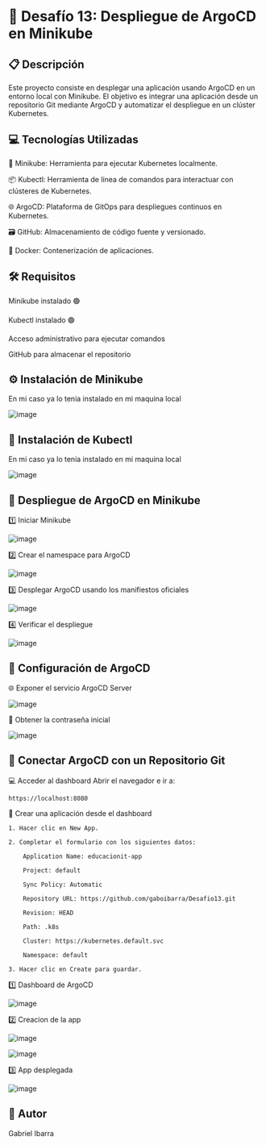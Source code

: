 # 🚀 Desafío 13: Despliegue de ArgoCD en Minikube

## 📋 Descripción

Este proyecto consiste en desplegar una aplicación usando ArgoCD en un entorno local con Minikube. El objetivo es integrar una aplicación desde un repositorio Git mediante ArgoCD y automatizar el despliegue en un clúster Kubernetes.

## 💻 Tecnologías Utilizadas

🐳 Minikube: Herramienta para ejecutar Kubernetes localmente.

📦 Kubectl: Herramienta de línea de comandos para interactuar con clústeres de Kubernetes.

🌐 ArgoCD: Plataforma de GitOps para despliegues continuos en Kubernetes.

🗃️ GitHub: Almacenamiento de código fuente y versionado.

💾 Docker: Contenerización de aplicaciones.

## 🛠️ Requisitos

Minikube instalado 🟢

Kubectl instalado 🟢

Acceso administrativo para ejecutar comandos

GitHub para almacenar el repositorio

## ⚙️ Instalación de Minikube
En mi caso ya lo tenia instalado en mi maquina local 

![image](https://github.com/user-attachments/assets/74ec47eb-1f79-4823-9e1b-d781862c39bc)

## 🧰 Instalación de Kubectl

En mi caso ya lo tenia instalado en mi maquina local 

![image](https://github.com/user-attachments/assets/b2188c3e-b61b-431b-bd0b-0d8606818412)

## 🚦 Despliegue de ArgoCD en Minikube

1️⃣ Iniciar Minikube

![image](https://github.com/user-attachments/assets/2b842d22-8b42-426f-9590-fc7e6c54fbe2)

2️⃣ Crear el namespace para ArgoCD

![image](https://github.com/user-attachments/assets/2fce0015-cd04-4eba-84e9-c68266521e76)

3️⃣ Desplegar ArgoCD usando los manifiestos oficiales

![image](https://github.com/user-attachments/assets/ee599002-299d-4fd4-a5ad-5b3e92dcc87e)

4️⃣ Verificar el despliegue

![image](https://github.com/user-attachments/assets/2c45ace5-2c6f-4095-8d4c-4686c2bc3cce)

## 🔧 Configuración de ArgoCD

🌐 Exponer el servicio ArgoCD Server

![image](https://github.com/user-attachments/assets/cc705f7d-db64-4997-89d0-ca6df256d0a3)

🔑 Obtener la contraseña inicial

![image](https://github.com/user-attachments/assets/5a1b2832-8645-4b87-8e72-22097f61078b)

## 🌱 Conectar ArgoCD con un Repositorio Git

💻 Acceder al dashboard
Abrir el navegador e ir a:

```
https://localhost:8080
```
📝 Crear una aplicación desde el dashboard
```
1. Hacer clic en New App.

2. Completar el formulario con los siguientes datos:

    Application Name: educacionit-app

    Project: default

    Sync Policy: Automatic

    Repository URL: https://github.com/gaboibarra/Desafio13.git

    Revision: HEAD

    Path: .k8s

    Cluster: https://kubernetes.default.svc

    Namespace: default

3. Hacer clic en Create para guardar.
```

1️⃣ Dashboard de ArgoCD

![image](https://github.com/user-attachments/assets/6d03420e-d2ae-4d9d-a1b9-7f50b4c26b59)

2️⃣ Creacion de la app

![image](https://github.com/user-attachments/assets/40cb5bcd-54d5-4fbf-b33b-132f25e1ce4d)

![image](https://github.com/user-attachments/assets/291efb65-44d9-48ce-803b-6f13cafe0468)

3️⃣ App desplegada

![image](https://github.com/user-attachments/assets/17edfd40-2592-4c9f-adae-916f43a0ff53)

## 📝 Autor

Gabriel Ibarra
